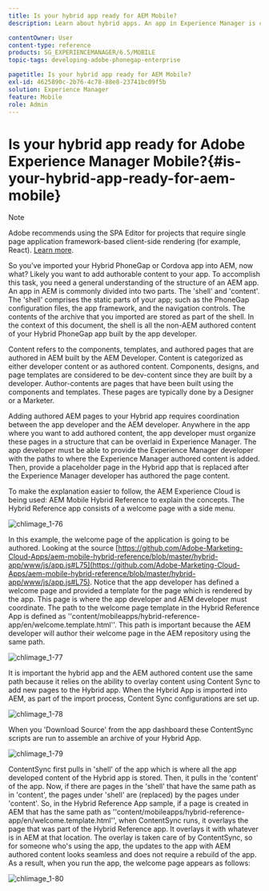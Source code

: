 ```yaml
---
title: Is your hybrid app ready for AEM Mobile?
description: Learn about hybrid apps. An app in Experience Manager is commonly divided into two parts. The 'shell' and 'content' and this page provides more insight on these topics.

contentOwner: User
content-type: reference
products: SG_EXPERIENCEMANAGER/6.5/MOBILE
topic-tags: developing-adobe-phonegap-enterprise

pagetitle: Is your hybrid app ready for AEM Mobile?
exl-id: 4625890c-2b76-4c78-88e8-23741bc09f5b
solution: Experience Manager
feature: Mobile
role: Admin
---
```

# Is your hybrid app ready for Adobe Experience Manager Mobile?{#is-your-hybrid-app-ready-for-aem-mobile}

>[!NOTE]
>
>Adobe recommends using the SPA Editor for projects that require single page application framework-based client-side rendering (for example, React). [Learn more](/help/sites-developing/spa-overview.md).

So you've imported your Hybrid PhoneGap or Cordova app into AEM, now what? Likely you want to add authorable content to your app. To accomplish this task, you need a general understanding of the structure of an AEM app. An app in AEM is commonly divided into two parts. The 'shell' and 'content'. The 'shell' comprises the static parts of your app; such as the PhoneGap configuration files, the app framework, and the navigation controls. The contents of the archive that you imported are stored as part of the shell. In the context of this document, the shell is all the non-AEM authored content of your Hybrid PhoneGap app built by the app developer.

Content refers to the components, templates, and authored pages that are authored in AEM built by the AEM Developer. Content is categorized as either developer content or as authored content. Components, designs, and page templates are considered to be dev-content since they are built by a developer. Author-contents are pages that have been built using the components and templates. These pages are typically done by a Designer or a Marketer.

Adding authored AEM pages to your Hybrid app requires coordination between the app developer and the AEM developer. Anywhere in the app where you want to add authored content, the app developer must organize these pages in a structure that can be overlaid in Experience Manager. The app developer must be able to provide the Experience Manager developer with the paths to where the Experience Manager authored content is added. Then, provide a placeholder page in the Hybrid app that is replaced after the Experience Manager developer has authored the page content.

To make the explanation easier to follow, the AEM Experience Cloud is being used: AEM Mobile Hybrid Reference to explain the concepts. The Hybrid Reference app consists of a welcome page with a side menu.

![chlimage_1-76](assets/chlimage_1-76.png)

In this example, the welcome page of the application is going to be authored. Looking at the source [https://github.com/Adobe-Marketing-Cloud-Apps/aem-mobile-hybrid-reference/blob/master/hybrid-app/www/js/app.js#L75](https://github.com/Adobe-Marketing-Cloud-Apps/aem-mobile-hybrid-reference/blob/master/hybrid-app/www/js/app.js#L75). Notice that the app developer has defined a welcome page and provided a template for the page which is rendered by the app. This page is where the app developer and AEM developer must coordinate. The path to the welcome page template in the Hybrid Reference App is defined as ''content/mobileapps/hybrid-reference-app/en/welcome.template.html''. This path is important because the AEM developer will author their welcome page in the AEM repository using the same path.

![chlimage_1-77](assets/chlimage_1-77.png)

It is important the hybrid app and the AEM authored content use the same path because it relies on the ability to overlay content using Content Sync to add new pages to the Hybrid app. When the Hybrid App is imported into AEM, as part of the import process, Content Sync configurations are set up.

![chlimage_1-78](assets/chlimage_1-78.png)

When you 'Download Source' from the app dashboard these ContentSync scripts are run to assemble an archive of your Hybrid App.

![chlimage_1-79](assets/chlimage_1-79.png)

ContentSync first pulls in 'shell' of the app which is where all the app developed content of the Hybrid app is stored. Then, it pulls in the 'content' of the app. Now, if there are pages in the 'shell' that have the same path as in 'content', the pages under 'shell' are (replaced) by the pages under 'content'. So, in the Hybrid Reference App sample, if a page is created in AEM that has the same path as ''content/mobileapps/hybrid-reference-app/en/welcome.template.html'', when ContentSync runs, it overlays the page that was part of the Hybrid Reference app. It overlays it with whatever is in AEM at that location. The overlay is taken care of by ContentSync, so for someone who's using the app, the updates to the app with AEM authored content looks seamless and does not require a rebuild of the app. As a result, when you run the app, the welcome page appears as follows:

![chlimage_1-80](assets/chlimage_1-80.png)
